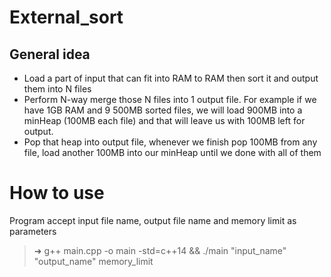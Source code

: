 # External_sort

## General idea
* Load a part of input that can fit into RAM to RAM then sort it and output them into N files
* Perform N-way merge those N files into 1 output file. For example if we have 1GB RAM and 9 500MB sorted files, we will load 900MB into a minHeap (100MB each file) and that will leave us with 100MB left for output. 
* Pop that heap into output file, whenever we finish pop 100MB from any file, load another 100MB into our minHeap until we done with all of them

# How to use

Program accept input file name, output file name and memory limit as parameters

> ➜ g++ main.cpp -o main -std=c++14 && ./main "input_name" "output_name" memory_limit
